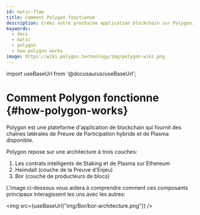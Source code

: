 ```yaml
---
id: matic-flow
title: Comment Polygon fonctionne
description: Créez votre prochaine application blockchain sur Polygon.
keywords:
  - docs
  - matic
  - polygon
  - how polygon works
image: https://wiki.polygon.technology/img/polygon-wiki.png
---
```

import useBaseUrl from '@docusaurus/useBaseUrl';

# Comment Polygon fonctionne {#how-polygon-works}

Polygon est une plateforme d'application de blockchain qui fournit des chaînes latérales de Preuve de Participation hybride et de Plasma disponible.

Polygon repose sur une architecture à trois couches:

1. Les contrats intelligents de Staking et de Plasma sur Ethereum
2. Heimdall (couche de la Preuve d'Enjeu)
3. Bor (couche de producteurs de blocs)

L'image ci-dessous vous aidera à comprendre comment ces composants principaux interagissent les uns avec les autres:

<img src={useBaseUrl("img/Bor/bor-architecture.png")} />